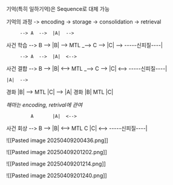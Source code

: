 기억(특히 일하기억)은 Sequence로 대체 가능

기억의 과정 -> encoding -> storage -> consolidation -> retrieval


         --> A  -->  |A|  -->
사건 학습 --> B  --> |B|  -->  MTL
        _--> C  --> |C|  -->
        -----신피질----|

         --> A  -->  |A|  <-->
사건 결합 --> B  --> |B|  <-->  MTL
        _--> C  --> |C|  <-->
        -----신피질----|

    |A|  -->
경화 |B|  -->  MTL
     |C|  -->
    |A| 
경화 |B|    MTL
    |C|  

*해마는 encoding, retrival에 관여*

             A       |A|  <-->
사건 회상 --> B  --> |B|  <-->  MTL
             C      |C|  <-->
        -----신피질----|
    

![[Pasted image 20250409200436.png]]

![[Pasted image 20250409201202.png]]

![[Pasted image 20250409201214.png]]

![[Pasted image 20250409201240.png]]